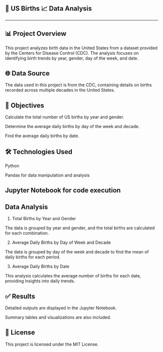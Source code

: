 🍼 US Births 📈 Data Analysis
------------------------------
------------------------------


📊 Project Overview
--------------------

This project analyzes birth data in the United States from a dataset provided by the Centers for Disease Control (CDC). The analysis focuses on identifying birth trends by year, gender, day of the week, and date.

🌐 Data Source
---------------
The data used in this project is from the CDC, containing details on births recorded across multiple decades in the United States.

🎯 Objectives
--------------
Calculate the total number of US births by year and gender.

Determine the average daily births by day of the week and decade.

Find the average daily births by date.

🛠️ Technologies Used
---------------------
Python

Pandas for data manipulation and analysis

Jupyter Notebook for code execution
-----------------------------------------

Data Analysis
---------------
1. Total Births by Year and Gender

The data is grouped by year and gender, and the total births are calculated for each combination.

2. Average Daily Births by Day of Week and Decade

The data is grouped by day of the week and decade to find the mean of daily births for each period.

3. Average Daily Births by Date

This analysis calculates the average number of births for each date, providing insights into daily trends.

✅ Results
------------
Detailed outputs are displayed in the Jupyter Notebook.

Summary tables and visualizations are also included.

📄 License
------------
This project is licensed under the MIT License.

